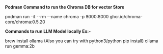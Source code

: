 **Podman Command to run the Chroma DB for vector Store**

podman run -it --rm --name chroma -p 8000:8000 ghcr.io/chroma-core/chroma:0.5.20

**Commands to run LLM Model locally Ex:-**

brew install ollama
(Also you can try with python3/python pip install)
ollama run gemma:2b